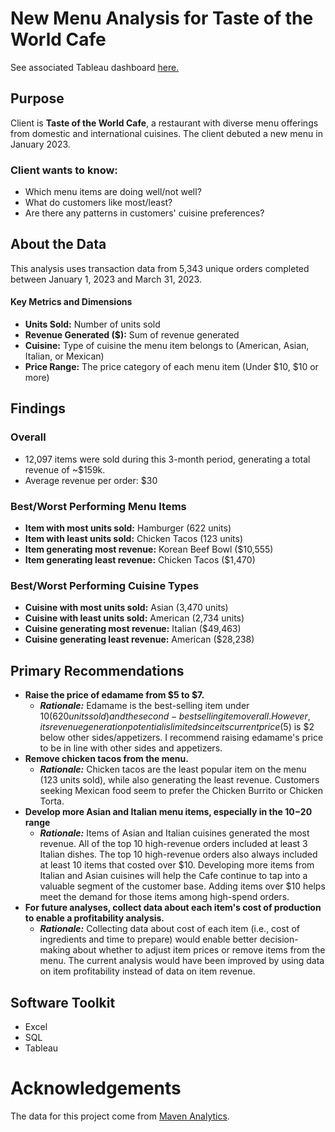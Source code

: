 # New Menu Analysis for Taste of the World Cafe
See associated Tableau dashboard [here.](https://public.tableau.com/app/profile/jon.watford/viz/TasteoftheWorldCafeMenuAnalysis/KPIDashboard)

## Purpose
Client is **Taste of the World Cafe**, a restaurant with diverse menu offerings from domestic and international cuisines. The client debuted a new menu in January 2023.

### Client wants to know:
- Which menu items are doing well/not well?
- What do customers like most/least?
- Are there any patterns in customers' cuisine preferences?
 
## About the Data
This analysis uses transaction data from 5,343 unique orders completed between January 1, 2023 and March 31, 2023. 

#### Key Metrics and Dimensions

- **Units Sold:** Number of units sold 
- **Revenue Generated ($):** Sum of revenue generated 
- **Cuisine:** Type of cuisine the menu item belongs to (American, Asian, Italian, or Mexican)
- **Price Range:** The price category of each menu item (Under $10, $10 or more)

## Findings

### Overall 
- 12,097 items were sold during this 3-month period, generating a total revenue of ~$159k.
- Average revenue per order: $30

### Best/Worst Performing Menu Items
- **Item with most units sold:** 		Hamburger			(622 units)
- **Item with least units sold:** 		Chicken Tacos 		(123 units)
- **Item generating most revenue:**		Korean Beef Bowl 	($10,555)
- **Item generating least revenue:** 	Chicken Tacos 		($1,470)

### Best/Worst Performing Cuisine Types
- **Cuisine with most units sold:** 		Asian	 	(3,470 units)
- **Cuisine with least units sold:** 		American 	(2,734 units)
- **Cuisine generating most revenue:**		Italian 	($49,463)
- **Cuisine generating least revenue:**		American 	($28,238)

## Primary Recommendations

- **Raise the price of edamame from $5 to $7.**
	- ***Rationale:*** Edamame is the best-selling item under $10 (620 units sold) and the second-best selling item overall. However, its revenue generation potential is limited since its current price ($5) is $2 below other sides/appetizers. I recommend raising edamame's price to be in line with other sides and appetizers.
- **Remove chicken tacos from the menu.**  
	- ***Rationale:*** Chicken tacos are the least popular item on the menu (123 units sold), while also generating the least revenue. Customers seeking Mexican food seem to prefer the Chicken Burrito or Chicken Torta. 
- **Develop more Asian and Italian menu items, especially in the $10-$20 range**
	- ***Rationale:*** Items of Asian and Italian cuisines generated the most revenue. All of the top 10 high-revenue orders included at least 3 Italian dishes. The top 10 high-revenue orders also always included at least 10 items that costed over $10. Developing more items from Italian and Asian cuisines will help the Cafe continue to tap into a valuable segment of the customer base. Adding items over $10 helps meet the demand for those items among high-spend orders.  
- **For future analyses, collect data about each item's cost of production to enable a profitability analysis.**
	- ***Rationale:*** Collecting data about cost of each item (i.e., cost of ingredients and time to prepare) would enable better decision-making about whether to adjust item prices or remove items from the menu. The current analysis would have been improved by using data on item profitability instead of data on item revenue.


## Software Toolkit
- Excel
- SQL
- Tableau


# Acknowledgements
The data for this project come from [Maven Analytics](https://mavenanalytics.io/data-playground/restaurant-orders). 
